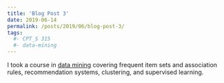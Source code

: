 ```yaml
---
title: 'Blog Post 3'
date: 2019-06-14
permalink: /posts/2019/06/blog-post-3/
tags:
  #- CPT_S 315
  #- data-mining
---
```


I took a course in [data mining](https://github.com/rtorelli/data-mining) covering frequent item sets and association rules, recommendation systems, clustering, and supervised learning. 
